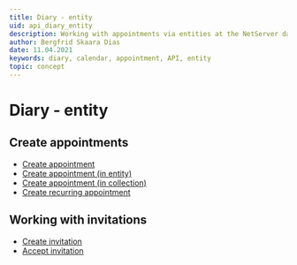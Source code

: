 ```yaml
---
title: Diary - entity
uid: api_diary_entity
description: Working with appointments via entities at the NetServer data layer.
author: Bergfrid Skaara Dias
date: 11.04.2021
keywords: diary, calendar, appointment, API, entity
topic: concept
---
```


# Diary - entity

## Create appointments

* [Create appointment][1]
* [Create appointment (in entity)][2]
* [Create appointment (in collection)][3]
* [Create recurring appointment][4]

## Working with invitations

* [Create invitation][5]
* [Accept invitation][6]

<!-- Referenced links -->
[1]: create-apt-entity.md
[2]: create-apt-entity-in-entity.md
[3]: create-apt-entity-in-collection.md
[4]: create-recurring-appointment-entity.md
[5]: create-invitation-entity.md
[6]: accept-invitation-entity.md
